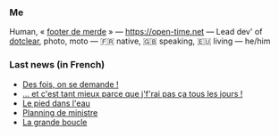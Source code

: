 ### Me

Human, « [footer de merde](https://open-time.net/post/2013/07/17/La-veritable-histoire-du-Footer-de-merde-) » — https://open-time.net — Lead dev' of [dotclear](https://git.dotclear.org/dev/dotclear), photo, moto — 🇫🇷 native, 🇬🇧 speaking, 🇪🇺 living — he/him

### Last news (in French)

<!-- BLOG-POST-LIST:START -->
- [Des fois, on se demande !](https://open-time.net/post/2022/07/03/Des-fois-on-se-demande-)
- [... et c&#39;est tant mieux parce que j&#39;f&#39;rai pas ça tous les jours !](https://open-time.net/post/2022/07/02/-et-c-est-tant-mieux-parce-que-j-f-rai-pas-ca-tous-les-jours-)
- [Le pied dans l&#39;eau](https://open-time.net/post/2022/07/01/Le-pied-dans-l-eau)
- [Planning de ministre](https://open-time.net/post/2022/06/30/Planning-de-ministre)
- [La grande boucle](https://open-time.net/post/2022/06/29/La-grande-boucle)
<!-- BLOG-POST-LIST:END -->
